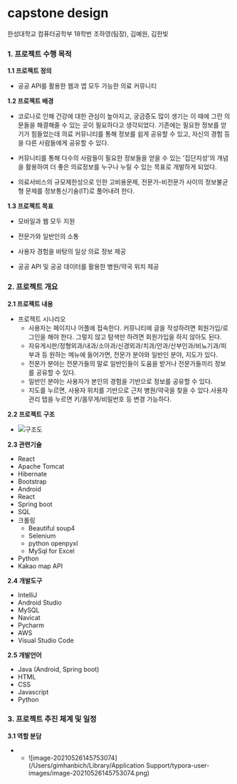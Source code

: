 # capstone design

한성대학교 컴퓨터공학부 18학번 조하영(팀장), 김예원, 김한빛



### 1. 프로젝트 수행 목적

**1.1 프로젝트 정의**

- 공공 API를 활용한 웹과 앱 모두 가능한 의료 커뮤니티

**1.2 프로젝트 배경**	

- 코로나로 인해 건강에 대한 관심이 높아지고, 궁금증도 많이 생기는 이 때에 그런 의문들을 해결해줄 수 있는 곳이 필요하다고 생각되었다. 기존에는 필요한 정보를 얻기가 힘들었는데 의료 커뮤니티를 통해 정보를 쉽게 공유할 수 있고, 자신의 경험 등을 다른 사람들에게 공유할 수 있다.

- 커뮤니티를 통해 다수의 사람들이 필요한 정보들을 얻을 수 있는 '집단지성'의 개념을 활용하여 더 좋은 의료정보를 누구나 누릴 수 있는 목표로 개발하게 되었다.

- 의료서비스의 규모제한성으로 인한 고비용문제, 전문가-비전문가 사이의 정보불균형 문제를 정보통신기술(IT)로 풀어내려 한다.

**1.3 프로젝트 목표** 

- 모바일과 웹 모두 지원	

- 전문가와 일반인의 소통	

- 사용자 경험을 바탕의 일상 의료 정보 제공	

- 공공 API 및 공공 데이터를 활용한 병원/약국 위치 제공



### 2. 프로젝트 개요

**2.1 프로젝트 내용**   

* 프로젝트 시나리오
  * 사용자는 페이지나 어플에 접속한다. 커뮤니티에 글을 작성하려면 회원가입/로그인을 해야 한다. 그렇지 않고 탐색만 하려면 회원가입을 하지 않아도 된다. 
  * 자유게시판/정형외과/내과/소아과/신경외과/치과/안과/산부인과/비뇨기과/피부과 등 원하는  메뉴에 들어가면, 전문가 분야와 일반인 분야, 지도가 있다.
  * 전문가 분야는 전문가들의 말로 일반인들이 도움을 받거나 전문가들끼리 정보를 공유할 수 있다. 
  * 일반인 분야는 사용자가 본인의 경험을 기반으로 정보를 공유할 수 있다.               
  * 지도를 누르면, 사용자 위치를 기반으로 근처 병원/약국을 찾을 수 있다.사용자 관리 탭을 누르면 키/몸무게/비밀번호 등 변경 가능하다.

**2.2 프로젝트 구조**

-  ![구조도](/Users/gimhanbich/Desktop/CapstoneDesign/구조도.png)

 **2.3 관련기술** 

- React
- Apache Tomcat
- Hibernate
- Bootstrap
- Android
- React
- Spring boot
- SQL
- 크롤링
  - Beautiful soup4
  - Selenium
  - python openpyxl
  - MySql for Excel
- Python
- Kakao map API

**2.4 개발도구**  

- IntelliJ
- Android Studio
- MySQL
- Navicat
- Pycharm
- AWS
- Visual Studio Code

**2.5 개발언어**  

- Java (Android, Spring boot)
- HTML
- CSS
- Javascript
- Python



### 3. 프로젝트 추진 체계 및 일정

**3.1 역할 분담**   

* * ![image-20210526145753074](/Users/gimhanbich/Library/Application Support/typora-user-images/image-20210526145753074.png)